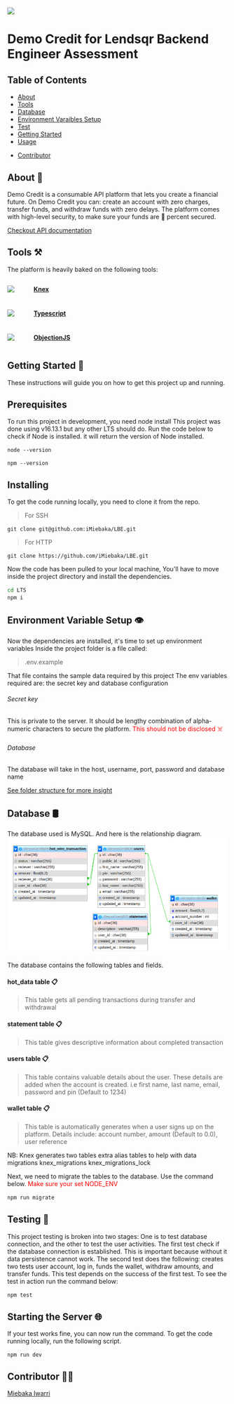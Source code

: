 <img src="https://www.lendsqr.com/assets/icons/header-logo.svg" align="center"  />

# Demo Credit for Lendsqr Backend Engineer Assessment

## Table of Contents

- [About](#about)
- [Tools](#tools)
- [Database](#database)
- [Environment Varaibles Setup](#env)
- [Test](#test)
- [Getting Started](#getting_started)
- [Usage](#usage)
<!-- - [OTP code](#otp) -->
- [Contributor](#contributor)

## About <a name = "about"></a> 🏦

Demo Credit is a consumable API platform that lets you create a financial future. On Demo Credit you can: create an account with zero charges, transfer funds, and withdraw funds with zero delays. The platform comes with high-level security, to make sure your funds are 💯 percent secured.

[Checkout API documentation](https://democredit-e88v.onrender.com)
## Tools  <a name = "tools"></a> ⚒️
The platform is heavily baked on the following tools:

<div style="display: flex; align-items: center">
<img src="https://knexjs.org/knex-logo.png" width="40"/> <b style="margin-left: 10px"> 

[Knex](https://knexjs.org/)
 </b>
</div>
<div style="display: flex; align-items: center; margin-top: 10px">
<img src="https://img.icons8.com/color/512/typescript.png" width="40"/> <b style="margin-left: 10px"> 

[Typescript](https://www.typescriptlang.org/)
</b>
</div>

<div style="display: flex; align-items: center; margin-top: 10px">
<img src="https://img.icons8.com/material-outlined/512/no-image.png" width="40"/> <b style="margin-left: 10px">

[ObjectionJS](https://vincit.github.io/objection.js/)
</b>
</div>

## Getting Started <a name = "getting_started"></a> 🏁
These instructions will guide you on how to get this project up and running.

## Prerequisites 

To run this project in development, you need node install
This project was done using v16.13.1 but any other LTS should do.
Run the code below to check if Node is installed. it will return the version of Node installed.

```
node --version
```

```
npm --version
```

## Installing 

To get the code running locally, you need to clone it from the repo.
> For SSH

```
git clone git@github.com:iMiebaka/LBE.git
```

> For HTTP

```
git clone https://github.com/iMiebaka/LBE.git
```

Now the code has been pulled to your local machine, You'll have to move inside the project directory and install the dependencies. 
```sh
cd LTS
npm i
```

## Environment Variable Setup 👁️ <a name = "env"></a>
Now the dependencies are installed, it's time to set up environment variables Inside the project folder is a file called:
> .env.example

That file contains the sample data required by this project
The env variables required are: the secret key and database configuration
 <!-- and email(optional) -->
###### Secret key
This is private to the server. It should be lengthy combination of alpha-numeric characters to secure the platform. <span style="color:red"> This should not be disclosed ☠️</span>
###### Database
The database will take in the host, username, port, password and database name
<!-- ###### Email
To set up email you'll need the SMTP hostname, username and password -->
[See folder structure for more insight](https://github.com/iMiebaka/LBE/blob/master/.env.development)


## Database <a name = "database"></a> 🛢️
The database used is MySQL. And here is the relationship diagram.
<img alt="database_relationship_image" align="center" src="https://github.com/iMiebaka/LBE/blob/master/datbase-relations.png?raw=true">

The database contains the following tables and fields.
#### hot_data table 📋
> This table gets all pending transactions during transfer and withdrawal

#### statement table 📋
> This table gives descriptive information about completed transaction

#### users table 📋
>This table contains valuable details about the user. These details are added when the account is created. i.e first name, last name, email, password and pin (Default to 1234)
#### wallet table 📋
> This table is automatically generates when a user signs up on the platform. Details include: account number, amount (Default to 0.0), user reference

NB: Knex generates two tables extra alias tables to help with data migrations
knex_migrations
knex_migrations_lock

Next, we need to migrate the tables to the database. Use the command below. <span style="color:red"> Make sure your set NODE_ENV </span>
```sh
npm run migrate
```

## Testing <a name = "test"></a> 🧪
This project testing is broken into two stages: One is to test database connection, and the other to test the user activities.
The first test check if the database connection is established. This is important because without it data persistence cannot work.
The second test does the following: creates two tests user account, log in, funds the wallet, withdraw amounts, and transfer funds. This test depends on the success of the first test.
To see the test in action run the command below:
```sh
npm test
```

## Starting the Server 🌐

If your test works fine, you can now run the command. To get the code running locally, run the following script.

```
npm run dev
```

<!-- ## Getting OTP <a name = "otp"></a> 🗝️
##### When do I get it?

>The OTP is used to validate the user. This will be required when attempting to transfer or withdraw funds.

##### How to get it?

> The OTP code will be displayed on the logs during development, and the code will be sent via registered email during production. -->

## Contributor <a name = "contributor"></a> 👨‍💻️
[Miebaka Iwarri](https://github.com/iMiebaka)
